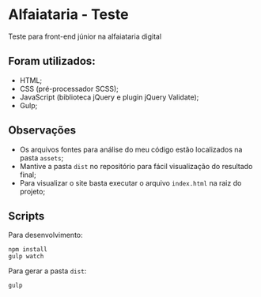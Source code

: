 # Alfaiataria - Teste

Teste para front-end júnior na alfaiataria digital

## Foram utilizados:

- HTML;
- CSS (pré-processador SCSS);
- JavaScript (biblioteca jQuery e plugin jQuery Validate);
- Gulp;

## Observações

- Os arquivos fontes para análise do meu código estão localizados na pasta `assets`;
- Mantive a pasta `dist` no repositório para fácil visualização do resultado final;
- Para visualizar o site basta executar o arquivo `index.html` na raiz do projeto;

## Scripts

Para desenvolvimento:
```
npm install
gulp watch
```

Para gerar a pasta `dist`:
```
gulp
```
